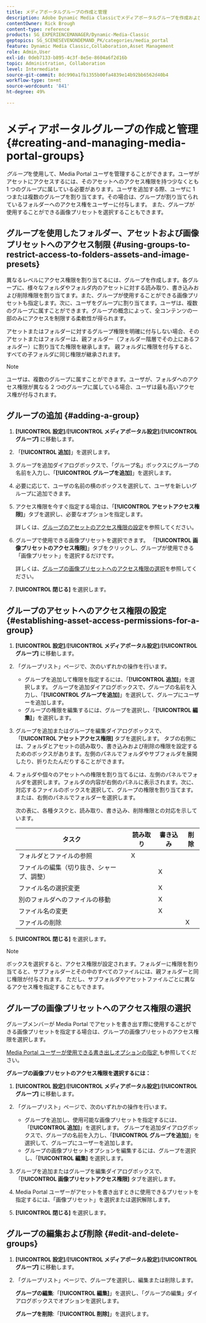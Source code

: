 ```yaml
---
title: メディアポータルグループの作成と管理
description: Adobe Dynamic Media Classicでメディアポータルグループを作成および管理する方法について説明します。
contentOwner: Rick Brough
content-type: reference
products: SG_EXPERIENCEMANAGER/Dynamic-Media-Classic
geptopics: SG_SCENESEVENONDEMAND_PK/categories/media_portal
feature: Dynamic Media Classic,Collaboration,Asset Management
role: Admin,User
exl-id: 0deb7133-b895-4c3f-8e5e-8604a6f2d16b
topic: Administration, Collaboration
level: Intermediate
source-git-commit: 8dc990a1fb1355b00fa4839e14b92bb6562d40b4
workflow-type: tm+mt
source-wordcount: '841'
ht-degree: 49%

---
```


# メディアポータルグループの作成と管理{#creating-and-managing-media-portal-groups}

*グループ*&#x200B;を使用して、Media Portal ユーザを管理することができます。ユーザがアセットにアクセスするには、そのアセットへのアクセス権限を持つ少なくとも 1 つのグループに属している必要があります。ユーザを追加する際、ユーザに 1 つまたは複数のグループを割り当てます。その場合は、グループが割り当てられているフォルダーへのアクセス権をユーザーに付与します。 また、グループが使用することができる画像プリセットを選択することもできます。

## グループを使用したフォルダー、アセットおよび画像プリセットへのアクセス制限 {#using-groups-to-restrict-access-to-folders-assets-and-image-presets}

異なるレベルにアクセス権限を割り当てるには、グループを作成します。各グループに、様々なフォルダやフォルダ内のアセットに対する読み取り、書き込みおよび削除権限を割り当てます。また、グループが使用することができる画像プリセットも指定します。次に、ユーザをグループに割り当てます。ユーザは、複数のグループに属すことができます。グループの概念によって、全コンテンツの一部のみにアクセスを制限する柔軟性が得られます。

アセットまたはフォルダーに対するグループ権限を明確に付与しない場合、そのアセットまたはフォルダーは、親フォルダー（フォルダー階層でその上にあるフォルダー）に割り当てた権限を継承します。 親フォルダに権限を付与すると、すべての子フォルダに同じ権限が継承されます。

>[!NOTE]
>
>ユーザは、複数のグループに属すことができます。ユーザが、フォルダへのアクセス権限が異なる 2 つのグループに属している場合、ユーザは最も高いアクセス権が付与されます。

## グループの追加 {#adding-a-group}

1. **[!UICONTROL 設定]**/**[!UICONTROL メディアポータル設定]**/**[!UICONTROL グループ]** に移動します。
1. 「**[!UICONTROL 追加]**」を選択します。
1. グループを追加ダイアログボックスで、「グループ名」ボックスにグループの名前を入力し、「**[!UICONTROL グループを追加]**」を選択します。
1. 必要に応じて、ユーザの名前の横のボックスを選択して、ユーザを新しいグループに追加できます。
1. アクセス権限を今すぐ指定する場合は、「**[!UICONTROL アセットアクセス権限]**」タブを選択し、必要なオプションを指定します。

   詳しくは、[グループのアセットのアクセス権限の設定](creating-media-portal-groups.md#establishing_asset_access_permissions_for_a_group)を参照してください。

1. グループで使用できる画像プリセットを選択できます。 「**[!UICONTROL 画像プリセットのアクセス権限]**」タブをクリックし、グループが使用できる「画像プリセット」を選択するだけです。

   詳しくは、[グループの画像プリセットへのアクセス権限の選択](creating-media-portal-groups.md#choosing_image_preset_access_permissions_for_a_group)を参照してください。

1. **[!UICONTROL 閉じる]** を選択します。

## グループのアセットへのアクセス権限の設定 {#establishing-asset-access-permissions-for-a-group}

1. **[!UICONTROL 設定]**/**[!UICONTROL メディアポータル設定]**/**[!UICONTROL グループ]** に移動します。
1. 「グループリスト」ページで、次のいずれかの操作を行います。

   * グループを追加して権限を指定するには、「**[!UICONTROL 追加]**」を選択します。 グループを追加ダイアログボックスで、グループの名前を入力し、「**[!UICONTROL グループを追加]**」を選択して、グループにユーザーを追加します。
   * グループの権限を編集するには、グループを選択し、「**[!UICONTROL 編集]**」を選択します。

1. グループを追加またはグループを編集ダイアログボックスで、「**[!UICONTROL アセットアクセス権限]** タブを選択します。 タブの右側には、フォルダとアセットの読み取り、書き込みおよび削除の権限を設定するためのボックスがあります。左側のパネルでフォルダやサブフォルダを展開したり、折りたたんだりすることができます。
1. フォルダや個々のアセットへの権限を割り当てるには、左側のパネルでフォルダを選択します。フォルダの内容が右側のパネルに表示されます。次に、対応するファイルのボックスを選択して、グループの権限を割り当てます。 または、右側のパネルでフォルダーを選択します。

   次の表に、各種タスクと、読み取り、書き込み、削除権限との対応を示しています。

   | タスク | 読み取り | 書き込み | 削除 |
   | --- | --- | --- | --- |
   | フォルダとファイルの参照 | X | | |
   | ファイルの編集（切り抜き、シャープ、調整） | | X | |
   | ファイル名の選択変更 | | X | |
   | 別のフォルダへのファイルの移動 | | X | |
   | ファイル名の変更 | | X | |
   | ファイルの削除 | | | X |

1. **[!UICONTROL 閉じる]** を選択します。

>[!NOTE]
>
>ボックスを選択すると、アクセス権限が設定されます。フォルダーに権限を割り当てると、サブフォルダーとその中のすべてのファイルには、親フォルダーと同じ権限が付与されます。 ただし、サブフォルダやアセットファイルごとに異なるアクセス権を指定することもできます。

## グループの画像プリセットへのアクセス権限の選択

グループメンバーが Media Portal でアセットを書き出す際に使用することができる画像プリセットを指定する場合は、グループの画像プリセットのアクセス権限を選択します。

[Media Portal ユーザーが使用できる書き出しオプションの指定 &#x200B;](specifying-export-options-available-media.md#specifying_export_options_available_to_media_portal_users) も参照してください。

**グループの画像プリセットのアクセス権限を選択するには：**

1. **[!UICONTROL 設定]**/**[!UICONTROL メディアポータル設定]**/**[!UICONTROL グループ]** に移動します。
1. 「グループリスト」ページで、次のいずれかの操作を行います。

   * グループを追加し、使用可能な画像プリセットを指定するには、「**[!UICONTROL 追加]**」を選択します。 グループを追加ダイアログボックスで、グループの名前を入力し、「**[!UICONTROL グループを追加]**」を選択して、グループにユーザーを追加します。
   * グループの画像プリセットオプションを編集するには、グループを選択し、「**[!UICONTROL 編集]** を選択します。

1. グループを追加またはグループを編集ダイアログボックスで、「**[!UICONTROL 画像プリセットアクセス権限]** タブを選択します。
1. Media Portal ユーザーがアセットを書き出すときに使用できるプリセットを指定するには、「画像プリセット」を選択または選択解除します。
1. **[!UICONTROL 閉じる]** を選択します。

## グループの編集および削除 {#edit-and-delete-groups}

1. **[!UICONTROL 設定]**/**[!UICONTROL メディアポータル設定]**/**[!UICONTROL グループ]** に移動します。
1. 「グループリスト」ページで、グループを選択し、編集または削除します。

   **グループの編集**:「**[!UICONTROL 編集]**」を選択し、「グループの編集」ダイアログボックスでオプションを選択します。

   **グループを削除**:「**[!UICONTROL 削除]**」を選択します。
